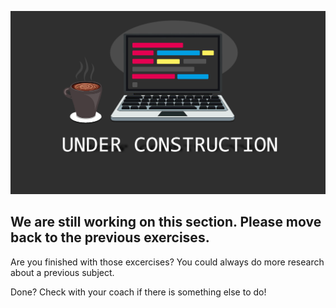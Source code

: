 ![](./resources/comingsoon-becode.png)

## We are still working on this section. Please move back to the previous exercises.

Are you finished with those excercises?
You could always do more research about a previous subject.

Done? Check with your coach if there is something else to do!

